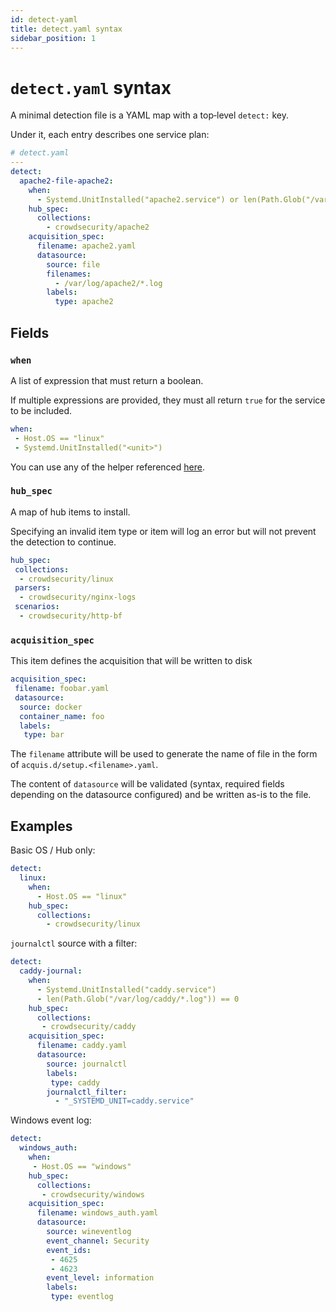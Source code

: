 ```yaml
---
id: detect-yaml
title: detect.yaml syntax
sidebar_position: 1
---
```


# `detect.yaml` syntax

A minimal detection file is a YAML map with a top‐level `detect:` key.

Under it, each entry describes one service plan:

```yaml
# detect.yaml
---
detect:
  apache2-file-apache2:
    when:
      - Systemd.UnitInstalled("apache2.service") or len(Path.Glob("/var/log/apache2/*.log")) > 0
    hub_spec:
      collections:
        - crowdsecurity/apache2
    acquisition_spec:
      filename: apache2.yaml
      datasource:
        source: file
        filenames:
          - /var/log/apache2/*.log
        labels:
          type: apache2
```

## Fields

### `when`

A list of expression that must return a boolean.

If multiple expressions are provided, they must all return `true` for the service to be included.

```yaml
when:
 - Host.OS == "linux"
 - Systemd.UnitInstalled("<unit>")
```

You can use any of the helper referenced [here](/log_processor/service-discovery-setup/expr).

### `hub_spec`

A map of hub items to install.

Specifying an invalid item type or item will log an error but will not prevent the detection to continue.

```yaml
hub_spec:
 collections:
  - crowdsecurity/linux
 parsers:
  - crowdsecurity/nginx-logs
 scenarios:
  - crowdsecurity/http-bf
```

### `acquisition_spec`

This item defines the acquisition that will be written to disk

```yaml
acquisition_spec:
 filename: foobar.yaml
 datasource:
  source: docker
  container_name: foo
  labels:
   type: bar
```

The `filename` attribute will be used to generate the name of file in the form of `acquis.d/setup.<filename>.yaml`.

The content of `datasource` will be validated (syntax, required fields depending on the datasource configured) and be written as-is to the file.

## Examples

Basic OS / Hub only:

```yaml
detect:
  linux:
    when:
      - Host.OS == "linux"
    hub_spec:
      collections:
        - crowdsecurity/linux
```

`journalctl` source with a filter:

```yaml
detect:
  caddy-journal:
    when:
      - Systemd.UnitInstalled("caddy.service")
      - len(Path.Glob("/var/log/caddy/*.log")) == 0
    hub_spec:
      collections:
       - crowdsecurity/caddy
    acquisition_spec:
      filename: caddy.yaml
      datasource:
        source: journalctl
        labels:
         type: caddy
        journalctl_filter:
          - "_SYSTEMD_UNIT=caddy.service"
```

Windows event log:

```yaml
detect:
  windows_auth:
    when:
     - Host.OS == "windows"
    hub_spec:
      collections: 
       - crowdsecurity/windows
    acquisition_spec:
      filename: windows_auth.yaml
      datasource:
        source: wineventlog
        event_channel: Security
        event_ids: 
         - 4625
         - 4623
        event_level: information
        labels: 
         type: eventlog
```
